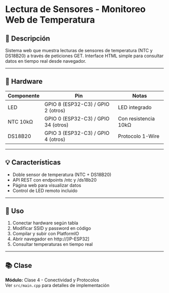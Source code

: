 # Lectura de Sensores - Monitoreo Web de Temperatura

## 📖 Descripción

Sistema web que muestra lecturas de sensores de temperatura (NTC y DS18B20) a través de peticiones GET. Interface HTML simple para consultar datos en tiempo real desde navegador.

---

## 🔧 Hardware

| Componente | Pin | Notas |
|------------|-----|-------|
| LED | GPIO 8 (ESP32-C3) / GPIO 2 (otros) | LED integrado |
| NTC 10kΩ | GPIO 0 (ESP32-C3) / GPIO 34 (otros) | Con resistencia 10kΩ |
| DS18B20 | GPIO 3 (ESP32-C3) / GPIO 4 (otros) | Protocolo 1-Wire |

---

## 💡 Características

- Doble sensor de temperatura (NTC + DS18B20)
- API REST con endpoints /ntc y /ds18b20
- Página web para visualizar datos
- Control de LED remoto incluido

---

## 🚀 Uso

1. Conectar hardware según tabla
2. Modificar SSID y password en código
3. Compilar y subir con PlatformIO
4. Abrir navegador en http://[IP-ESP32]
5. Consultar temperaturas en tiempo real

---

## 📚 Clase

**Módulo:** Clase 4 - Conectividad y Protocolos  
Ver `src/main.cpp` para detalles de implementación
